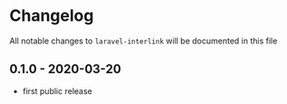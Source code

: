 # Changelog

All notable changes to `laravel-interlink` will be documented in this file

## 0.1.0 - 2020-03-20

- first public release
